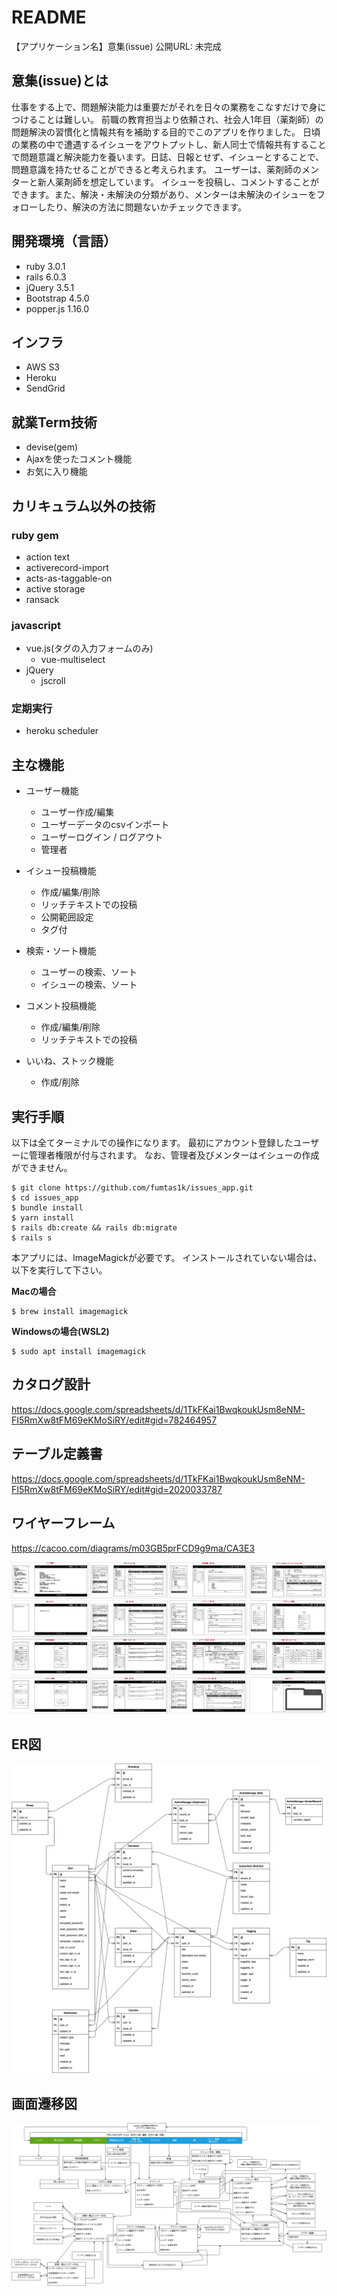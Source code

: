 # README
【アプリケーション名】意集(issue)
公開URL: 未完成

## 意集(issue)とは

仕事をする上で、問題解決能力は重要だがそれを日々の業務をこなすだけで身につけることは難しい。
前職の教育担当より依頼され、社会人1年目（薬剤師）の問題解決の習慣化と情報共有を補助する目的でこのアプリを作りました。
日頃の業務の中で遭遇するイシューをアウトプットし、新人同士で情報共有することで問題意識と解決能力を養います。日誌、日報とせず、イシューとすることで、問題意識を持たせることができると考えられます。
ユーザーは、薬剤師のメンターと新人薬剤師を想定しています。
イシューを投稿し、コメントすることができます。また、解決・未解決の分類があり、メンターは未解決のイシューをフォローしたり、解決の方法に問題ないかチェックできます。

## 開発環境（言語）

- ruby 3.0.1
- rails 6.0.3
- jQuery 3.5.1
- Bootstrap 4.5.0
- popper.js 1.16.0

## インフラ

- AWS S3
- Heroku
- SendGrid

## 就業Term技術

- devise(gem)
-  Ajaxを使ったコメント機能
- お気に入り機能

## カリキュラム以外の技術

### ruby gem

- action text
- activerecord-import
- acts-as-taggable-on
- active storage
- ransack

### javascript

- vue.js(タグの入力フォームのみ)
  - vue-multiselect
- jQuery
  - jscroll

### 定期実行

- heroku scheduler

## 主な機能

- ユーザー機能
  * ユーザー作成/編集
  * ユーザーデータのcsvインポート
  * ユーザーログイン / ログアウト
  * 管理者

- イシュー投稿機能
  * 作成/編集/削除
  * リッチテキストでの投稿
  * 公開範囲設定
  * タグ付

- 検索・ソート機能
  * ユーザーの検索、ソート
  * イシューの検索、ソート

- コメント投稿機能
  * 作成/編集/削除
  * リッチテキストでの投稿

- いいね、ストック機能
  * 作成/削除


## 実行手順
以下は全てターミナルでの操作になります。
最初にアカウント登録したユーザーに管理者権限が付与されます。
なお、管理者及びメンターはイシューの作成ができません。

```
$ git clone https://github.com/fumtas1k/issues_app.git
$ cd issues_app
$ bundle install
$ yarn install
$ rails db:create && rails db:migrate
$ rails s
```

本アプリには、ImageMagickが必要です。
インストールされていない場合は、以下を実行して下さい。

**Macの場合**

```
$ brew install imagemagick
```

**Windowsの場合(WSL2)**

```
$ sudo apt install imagemagick
```

## カタログ設計

https://docs.google.com/spreadsheets/d/1TkFKai1BwqkoukUsm8eNM-FI5RmXw8tFM69eKMoSiRY/edit#gid=782464957

## テーブル定義書

https://docs.google.com/spreadsheets/d/1TkFKai1BwqkoukUsm8eNM-FI5RmXw8tFM69eKMoSiRY/edit#gid=2020033787

## ワイヤーフレーム

https://cacoo.com/diagrams/m03GB5prFCD9g9ma/CA3E3

![ワイヤーフレーム](RDD/wireframe.png)

## ER図

![ER図](RDD/ER.png)

## 画面遷移図

![画面遷移図](RDD/ui_flow.png)
